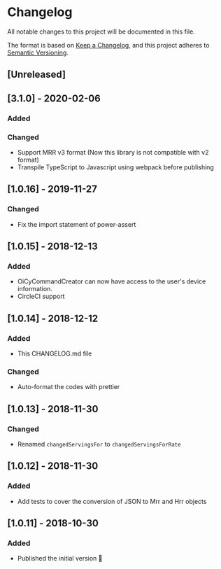 # Changelog

All notable changes to this project will be documented in this file.

The format is based on [Keep a Changelog](https://keepachangelog.com/en/1.0.0/),
and this project adheres to [Semantic Versioning](https://semver.org/spec/v2.0.0.html).

## [Unreleased]

## [3.1.0] - 2020-02-06

### Added

### Changed

- Support MRR v3 format (Now this library is not compatible with v2 format)
- Transpile TypeScript to Javascript using webpack before publishing

## [1.0.16] - 2019-11-27

### Changed

- Fix the import statement of power-assert

## [1.0.15] - 2018-12-13

### Added

- OiCyCommandCreator can now have access to the user's device information.
- CircleCI support

## [1.0.14] - 2018-12-12

### Added

- This CHANGELOG.md file

### Changed

- Auto-format the codes with prettier

## [1.0.13] - 2018-11-30

### Changed

- Renamed `changedServingsFor` to `changedServingsForRate`

## [1.0.12] - 2018-11-30

### Added

- Add tests to cover the conversion of JSON to Mrr and Hrr objects

## [1.0.11] - 2018-10-30

### Added

- Published the initial version :tada:
